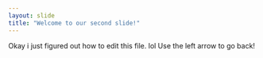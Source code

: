```yaml
---
layout: slide
title: "Welcome to our second slide!"
---
```

Okay i just figured out how to edit this file. lol
Use the left arrow to go back!

